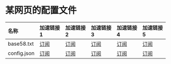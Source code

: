 # 某网页的配置文件

| 名称 | 加速链接1 | 加速链接2 | 加速链接3 | 加速链接4 | 加速链接5 |
| :-- | :-- | :-- | :-- | :-- | :-- |
| base58.txt | [订阅](http://hk-proxy.gitwarp.com/https://raw.githubusercontent.com/999771/tv-sub/refs/heads/main/sub-base58.txt) | [订阅](https://raw.gitmirror.com/999771/tv-sub/refs/heads/main/sub-base58.txt) | [订阅](https://xget.xi-xu.me/gh/999771/tv-sub/raw/refs/heads/main/sub-base58.txt) | [订阅](https://gh-proxy.com/https://raw.githubusercontent.com/999771/tv-sub/refs/heads/main/sub-base58.txt) | [订阅](https://fastgit.cc/https://raw.githubusercontent.com/999771/tv-sub/refs/heads/main/sub-base58.txt) |
| config.json | [订阅](http://hk-proxy.gitwarp.com/https://raw.githubusercontent.com/999771/tv-sub/refs/heads/main/sub-config.json) | [订阅](https://raw.gitmirror.com/999771/tv-sub/refs/heads/main/sub-config.json) | [订阅](https://xget.xi-xu.me/gh/999771/tv-sub/raw/refs/heads/main/sub-config.json) | [订阅](https://gh-proxy.com/https://raw.githubusercontent.com/999771/tv-sub/refs/heads/main/sub-config.json) | [订阅](https://fastgit.cc/https://raw.githubusercontent.com/999771/tv-sub/refs/heads/main/sub-config.json) |
